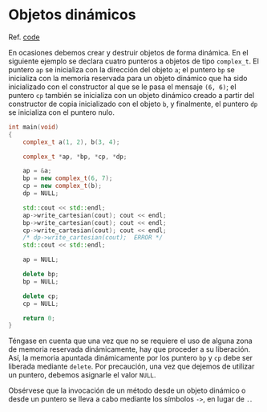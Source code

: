 # Objetos dinámicos

Ref. [code](https://github.com/RieraULL/AED-ULL/blob/master/code/code3.cpp)

En ocasiones debemos crear y destruir objetos de forma dinámica. En el siguiente ejemplo se declara cuatro punteros a objetos de tipo `complex_t`. El puntero `ap` se inicializa con la dirección del objeto `a`; el puntero `bp` se inicializa con la memoria reservada para un objeto dinámico que ha sido inicializado con el constructor al que se le pasa el mensaje `(6, 6)`; el puntero `cp` también se inicializa con un objeto dinámico creado a partir del constructor de copia inicializado con el objeto `b`, y finalmente, el puntero `dp` se inicializa con el puntero nulo.

```cpp
int main(void)
{
    complex_t a(1, 2), b(3, 4);

    complex_t *ap, *bp, *cp, *dp;

    ap = &a;
    bp = new complex_t(6, 7);
    cp = new complex_t(b);
    dp = NULL;

    std::cout << std::endl;
    ap->write_cartesian(cout); cout << endl;
    bp->write_cartesian(cout); cout << endl;
    cp->write_cartesian(cout); cout << endl;
    /* dp->write_cartesian(cout);  ERROR */
    std::cout << std::endl;

    ap = NULL;

    delete bp;
    bp = NULL;

    delete cp;
    cp = NULL;    

    return 0;
}
```

Téngase en cuenta que una vez que no se requiere el uso de alguna zona de memoria reservada dinámicamente, hay que proceder a su liberación. Así, la memoria apuntada dinámicamente por los puntero `bp` y `cp` debe ser liberada mediante `delete`. Por precaución, una vez que dejemos de utilizar un puntero, debemos asignarle el valor `NULL`.

Obsérvese que la invocación de un método desde un objeto dinámico o desde un puntero se lleva a cabo mediante los símbolos `->`, en lugar de `.`.

